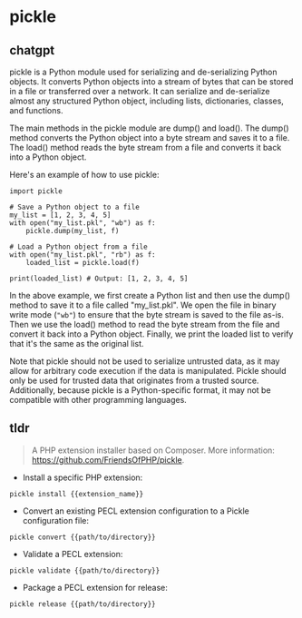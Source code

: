 # pickle 
## chatgpt 
pickle is a Python module used for serializing and de-serializing Python objects. It converts Python objects into a stream of bytes that can be stored in a file or transferred over a network. It can serialize and de-serialize almost any structured Python object, including lists, dictionaries, classes, and functions.

The main methods in the pickle module are dump() and load(). The dump() method converts the Python object into a byte stream and saves it to a file. The load() method reads the byte stream from a file and converts it back into a Python object.

Here's an example of how to use pickle:

```
import pickle

# Save a Python object to a file
my_list = [1, 2, 3, 4, 5]
with open("my_list.pkl", "wb") as f:
    pickle.dump(my_list, f)

# Load a Python object from a file
with open("my_list.pkl", "rb") as f:
    loaded_list = pickle.load(f)

print(loaded_list) # Output: [1, 2, 3, 4, 5]
```

In the above example, we first create a Python list and then use the dump() method to save it to a file called "my_list.pkl". We open the file in binary write mode (`"wb"`) to ensure that the byte stream is saved to the file as-is. Then we use the load() method to read the byte stream from the file and convert it back into a Python object. Finally, we print the loaded list to verify that it's the same as the original list.

Note that pickle should not be used to serialize untrusted data, as it may allow for arbitrary code execution if the data is manipulated. Pickle should only be used for trusted data that originates from a trusted source. Additionally, because pickle is a Python-specific format, it may not be compatible with other programming languages. 

## tldr 
 
> A PHP extension installer based on Composer.
> More information: <https://github.com/FriendsOfPHP/pickle>.

- Install a specific PHP extension:

`pickle install {{extension_name}}`

- Convert an existing PECL extension configuration to a Pickle configuration file:

`pickle convert {{path/to/directory}}`

- Validate a PECL extension:

`pickle validate {{path/to/directory}}`

- Package a PECL extension for release:

`pickle release {{path/to/directory}}`

